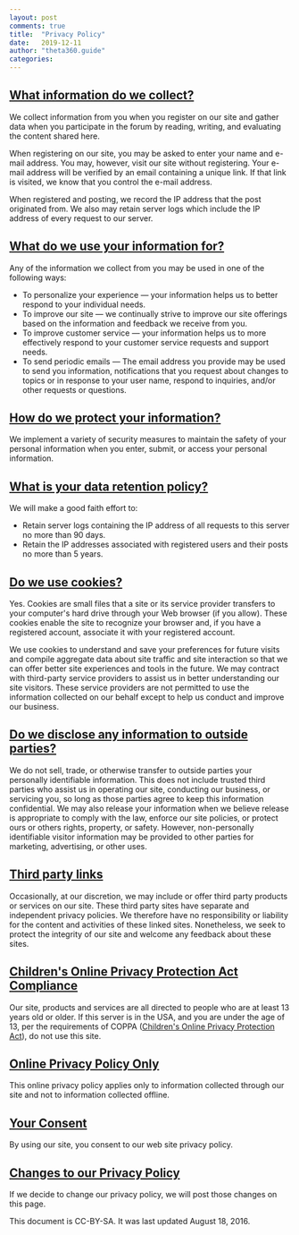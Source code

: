 ```yaml
---
layout: post
comments: true
title:  "Privacy Policy"
date:   2019-12-11
author: "theta360.guide"
categories: 
---
```


<a name="collect"></a>

## [What information do we collect?](#collect)

We collect information from you when you register on our site and gather data when you participate in the forum by reading, writing, and evaluating the content shared here.

When registering on our site, you may be asked to enter your name and e-mail address. You may, however, visit our site without registering. Your e-mail address will be verified by an email containing a unique link. If that link is visited, we know that you control the e-mail address.

When registered and posting, we record the IP address that the post originated from. We also may retain server logs which include the IP address of every request to our server.

<a name="use"></a>

## [What do we use your information for?](#use)

Any of the information we collect from you may be used in one of the following ways:

*   To personalize your experience &mdash; your information helps us to better respond to your individual needs.
*   To improve our site &mdash; we continually strive to improve our site offerings based on the information and feedback we receive from you.
*   To improve customer service &mdash; your information helps us to more effectively respond to your customer service requests and support needs.
*   To send periodic emails &mdash; The email address you provide may be used to send you information, notifications that you request about changes to topics or in response to your user name, respond to inquiries, and/or other requests or questions.

<a name="protect"></a>

## [How do we protect your information?](#protect)

We implement a variety of security measures to maintain the safety of your personal information when you enter, submit, or access your personal information.

<a name="data-retention"></a>

## [What is your data retention policy?](#data-retention)

We will make a good faith effort to:

*   Retain server logs containing the IP address of all requests to this server no more than 90 days.
*   Retain the IP addresses associated with registered users and their posts no more than 5 years.

<a name="cookies"></a>

## [Do we use cookies?](#cookies)

Yes. Cookies are small files that a site or its service provider transfers to your computer's hard drive through your Web browser (if you allow). These cookies enable the site to recognize your browser and, if you have a registered account, associate it with your registered account.

We use cookies to understand and save your preferences for future visits and compile aggregate data about site traffic and site interaction so that we can offer better site experiences and tools in the future. We may contract with third-party service providers to assist us in better understanding our site visitors. These service providers are not permitted to use the information collected on our behalf except to help us conduct and improve our business.

<a name="disclose"></a>

## [Do we disclose any information to outside parties?](#disclose)

We do not sell, trade, or otherwise transfer to outside parties your personally identifiable information. This does not include trusted third parties who assist us in operating our site, conducting our business, or servicing you, so long as those parties agree to keep this information confidential. We may also release your information when we believe release is appropriate to comply with the law, enforce our site policies, or protect ours or others rights, property, or safety. However, non-personally identifiable visitor information may be provided to other parties for marketing, advertising, or other uses.

<a name="third-party"></a>

## [Third party links](#third-party)

Occasionally, at our discretion, we may include or offer third party products or services on our site. These third party sites have separate and independent privacy policies. We therefore have no responsibility or liability for the content and activities of these linked sites. Nonetheless, we seek to protect the integrity of our site and welcome any feedback about these sites.

<a name="coppa"></a>

## [Children's Online Privacy Protection Act Compliance](#coppa)

Our site, products and services are all directed to people who are at least 13 years old or older. If this server is in the USA, and you are under the age of 13, per the requirements of COPPA ([Children's Online Privacy Protection Act](https://en.wikipedia.org/wiki/Children%27s_Online_Privacy_Protection_Act)), do not use this site.

<a name="online"></a>

## [Online Privacy Policy Only](#online)

This online privacy policy applies only to information collected through our site and not to information collected offline.

<a name="consent"></a>

## [Your Consent](#consent)

By using our site, you consent to our web site privacy policy.

<a name="changes"></a>

## [Changes to our Privacy Policy](#changes)

If we decide to change our privacy policy, we will post those changes on this page.

This document is CC-BY-SA. It was last updated August 18, 2016.